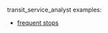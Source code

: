 transit_service_analyst examples:
- [frequent stops](https://psrc.github.io/transit_service_analyst/get_frequent_stops.html)
